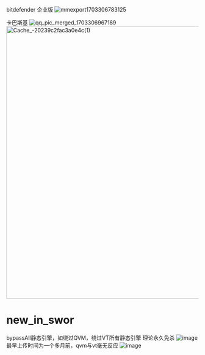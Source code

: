 



bitdefender 企业版
![mmexport1703306783125](https://github.com/snnxyss/new_in_swor/assets/96976810/78dcde7c-6e4c-40a4-874b-87077178006f)


卡巴斯基
![qq_pic_merged_1703306967189](https://github.com/snnxyss/new_in_swor/assets/96976810/44dff120-7d67-48aa-a1fe-16a801031953)
<img width="712" alt="Cache_-20239c2fac3a0e4c(1)" src="https://github.com/snnxyss/new_in_swor/assets/96976810/3d55d268-faf8-4870-a852-6aee3ec21f6a">

# new_in_swor
bypassAll静态引擎，如绕过QVM，绕过VT所有静态引擎   理论永久免杀
![image](https://github.com/snnxyss/new_in_swor/assets/96976810/8dfba83a-38ed-4ffd-9fa9-13387dacdb12)
最早上传时间为一个多月前，qvm与vt毫无反应
![image](https://github.com/snnxyss/new_in_swor/assets/96976810/1c3a356b-532b-40d7-886d-7e0e4678fd91)


